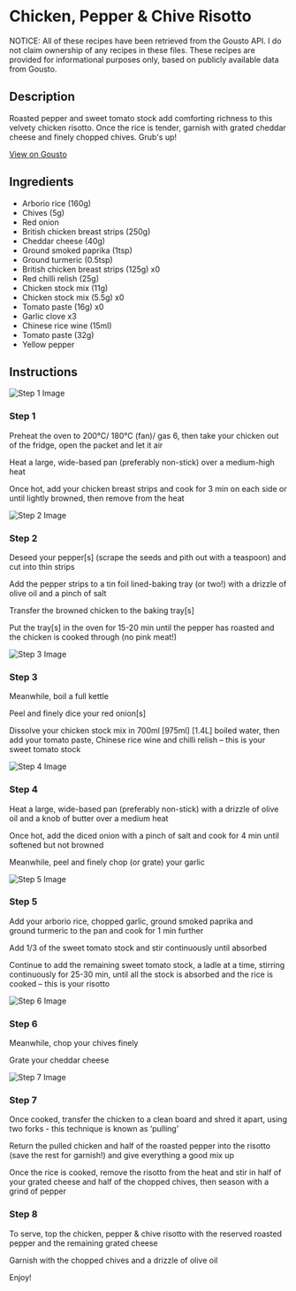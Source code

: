 # Chicken, Pepper & Chive Risotto

NOTICE: All of these recipes have been retrieved from the Gousto API. I do not claim ownership of any recipes in these files. These recipes are provided for informational purposes only, based on publicly available data from Gousto.

## Description

Roasted pepper and sweet tomato stock add comforting richness to this velvety chicken risotto. Once the rice is tender, garnish with grated cheddar cheese and finely chopped chives. Grub's up!

[View on Gousto](https://www.gousto.co.uk/recipes/cookbook/chicken-pepper-chive-risotto)

## Ingredients

- Arborio rice (160g)
- Chives (5g)
- Red onion
- British chicken breast strips (250g)
- Cheddar cheese (40g)
- Ground smoked paprika (1tsp)
- Ground turmeric (0.5tsp)
- British chicken breast strips (125g) x0
- Red chilli relish (25g)
- Chicken stock mix (11g)
- Chicken stock mix (5.5g) x0
- Tomato paste (16g) x0
- Garlic clove x3
- Chinese rice wine (15ml)
- Tomato paste (32g)
- Yellow pepper

## Instructions

![Step 1 Image](https://production-media.gousto.co.uk/cms/recipe-step-image/step-1-1679830107534-x200.jpg)

### Step 1

Preheat the oven to 200°C/ 180°C (fan)/ gas 6, then take your chicken out of the fridge, open the packet and let it air

Heat a large, wide-based pan (preferably non-stick) over a medium-high heat

Once hot, add your chicken breast strips and cook for 3 min on each side or until lightly browned, then remove from the heat

![Step 2 Image](https://production-media.gousto.co.uk/cms/recipe-step-image/step-2-1679830110350-x200.jpg)

### Step 2

Deseed your pepper[s]<span class="text-danger"> </span>(scrape the seeds and pith out with a teaspoon) and cut into thin strips

Add the pepper strips to a tin foil lined-baking tray (or two!) with a drizzle of olive oil and a pinch of salt

Transfer the browned chicken to the baking tray[s]

Put the tray[s] in the oven for 15-20 min until the pepper has roasted and the chicken is cooked through (no pink meat!)

![Step 3 Image](https://production-media.gousto.co.uk/cms/recipe-step-image/step-3-copy-1679830137548-x200.jpg)

### Step 3

Meanwhile, boil a full kettle

Peel and finely dice your red onion[s]

Dissolve your chicken stock mix in 700ml <span class="text-purple">[975ml]</span> <span class="text-danger">[1.4L]</span> boiled water, then add your tomato paste, Chinese rice wine and chilli relish – this is your sweet tomato stock

![Step 4 Image](https://production-media.gousto.co.uk/cms/recipe-step-image/step-4-1679830160122-x200.jpg)

### Step 4

Heat a large, wide-based pan (preferably non-stick) with a drizzle of olive oil and a knob of butter over a medium heat

Once hot, add the diced onion with a pinch of salt and cook for 4 min until softened but not browned

Meanwhile, peel and finely chop (or grate) your garlic

![Step 5 Image](https://production-media.gousto.co.uk/cms/recipe-step-image/step-5-1679830162890-x200.jpg)

### Step 5

Add your arborio rice, chopped garlic, ground smoked paprika and ground turmeric to the pan and cook for 1 min further

Add 1/3 of the sweet tomato stock and stir continuously until absorbed

Continue to add the remaining sweet tomato stock, a ladle at a time, stirring continuously for 25-30 min, until all the stock is absorbed and the rice is cooked – this is your risotto

![Step 6 Image](https://production-media.gousto.co.uk/cms/recipe-step-image/Step-6-copy-1679830166369-x200.jpg)

### Step 6

Meanwhile, chop your chives finely

Grate your cheddar cheese

![Step 7 Image](https://production-media.gousto.co.uk/cms/recipe-step-image/step-7-1679830169825-x200.jpg)

### Step 7

Once cooked, transfer the chicken to a clean board and shred it apart, using two forks - this technique is known as ‘pulling’

Return the pulled chicken and half of the roasted pepper into the risotto (save the rest for garnish!) and give everything a good mix up

Once the rice is cooked, remove the risotto from the heat and stir in half of your grated cheese and half of the chopped chives, then season with a grind of pepper

### Step 8

To serve, top the chicken, pepper & chive risotto with the reserved roasted pepper and the remaining grated cheese

Garnish with the chopped chives and a drizzle of olive oil

Enjoy!

